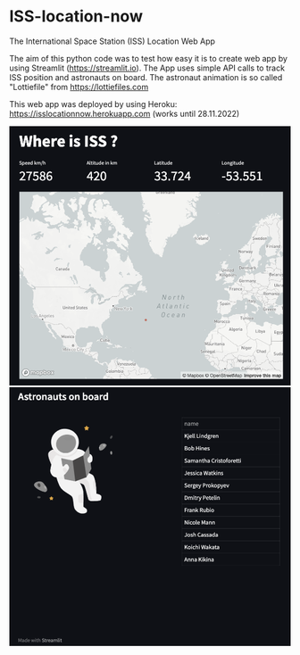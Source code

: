 # ISS-location-now
The International Space Station (ISS) Location Web App

The aim of this python code was to test how easy it is to create web app by using Streamlit (https://streamlit.io). The App uses simple API calls to track ISS position and astronauts on board. The astronaut animation is so called "Lottiefile" from https://lottiefiles.com

This web app was deployed by using Heroku: https://isslocationnow.herokuapp.com (works until 28.11.2022)

<img src="/images/10.10.2022 screen1.png" width="600">
<img src="/images/10.10.2022 screen2.png" width="600">
